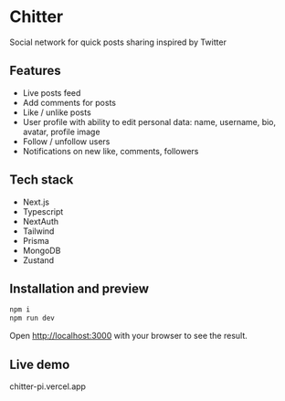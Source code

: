 # Chitter
Social network for quick posts sharing inspired by Twitter

## Features
- Live posts feed
- Add comments for posts
- Like / unlike posts
- User profile with ability to edit personal data: name, username, bio, avatar, profile image
- Follow / unfollow users
- Notifications on new like, comments, followers

## Tech stack
- Next.js
- Typescript
- NextAuth
- Tailwind
- Prisma
- MongoDB
- Zustand

## Installation and preview

```bash
npm i
npm run dev
```

Open [http://localhost:3000](http://localhost:3000) with your browser to see the result.

## Live demo

chitter-pi.vercel.app
